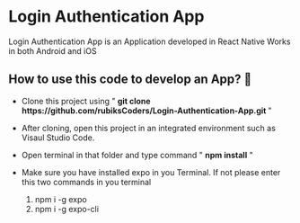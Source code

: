 <h1>Login Authentication App</h1>
<p>Login Authentication App is an Application developed in React Native Works in both Android and iOS</p>
<h2>How to use this code to develop an App? 🤔 </h2>
<ul>
<li><p>Clone this project using " <b>git clone https://github.com/rubiksCoders/Login-Authentication-App.git </b> "</p></li>
<li><p>After cloning, open this project in an integrated environment such as Visaul Studio Code.</p></li>
<li><p>Open terminal in that folder and type command " <b>npm install</b> "</p></li>
<li><p>Make sure you have installed expo in you Terminal. If not please enter this two commands in you terminal</p></li>
    <ol>
      <li> npm i -g expo</li>
      <li> npm i -g expo-cli</li>
    </ol>
